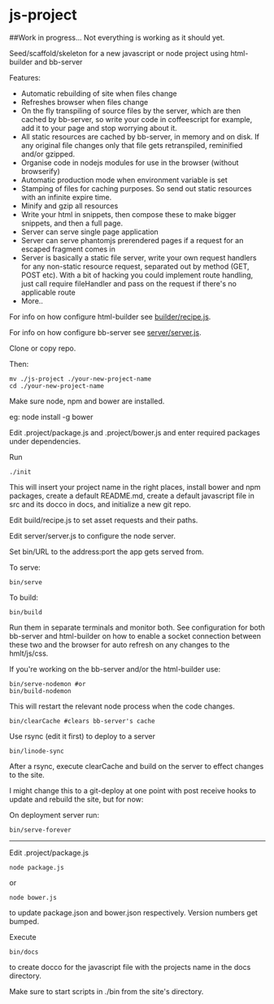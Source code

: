 js-project
========

##Work in progress...
Not everything is working as it should yet.

Seed/scaffold/skeleton for a new javascript or node project using html-builder
and bb-server

Features:

* Automatic rebuilding of site when files change
* Refreshes browser when files change
* On the fly transpiling of source files by the server, which are then cached by
  bb-server, so write your code in coffeescript for example, add it to your page
  and stop worrying about it.
* All static resources are cached by bb-server, in memory and on disk. If any
  original file changes only that file gets retranspiled, reminified and/or
  gzipped. 
* Organise code in nodejs modules for use in the browser (without browserify)
* Automatic production mode when environment variable is set
* Stamping of files for caching purposes. So send out static resources with an
  infinite expire time.
* Minify and gzip all resources
* Write your html in snippets, then compose these to make bigger snippets, and
  then a full page.
* Server can serve single page application
* Server can serve phantomjs prerendered pages if a request for an escaped
  fragment comes in
* Server is basically a static file server, write your own request handlers for
  any non-static resource request, separated out by method (GET, POST etc). With
  a bit of hacking you could implement route handling, just call require
  fileHandler and pass on the request if there's no applicable route
* More..


For info on how configure html-builder see
[builder/recipe.js](https://rawgithub.com/Michieljoris/html-builder/master/docs/example-recipe.html).

For info on how configure bb-server see [server/server.js](https://rawgithub.com/Michieljoris/bb-server/master/docs/example-server.html).

Clone or copy repo.

Then:

	mv ./js-project ./your-new-project-name
    cd ./your-new-project-name

Make sure node, npm and bower are installed.

eg: node install -g bower

Edit .project/package.js and .project/bower.js and enter required packages under dependencies.

Run
    
	./init
	
This will insert your project name in the right places, install bower and npm
packages, create a default README.md, create a default javascript file in src
and its docco in docs, and initialize a new git repo. 

Edit build/recipe.js to set asset requests and their paths.

Edit server/server.js to configure the node server.

Set bin/URL to the address:port the app gets served from.

To serve:

	bin/serve	
	
To build:

    bin/build
	
Run them in separate terminals and monitor both. See configuration for both
bb-server and html-builder on how to enable a socket connection between these
two and the browser for auto refresh on any changes to the hmlt/js/css.	
	
If you're working on the bb-server and/or the html-builder use:

    bin/serve-nodemon #or
	bin/build-nodemon
	
This will restart the relevant node process when the code changes.

    bin/clearCache #clears bb-server's cache
	
Use rsync (edit it first) to deploy to a server

	bin/linode-sync
	
After a rsync, execute clearCache and build on the server to effect changes to
the site.

I might change this to a git-deploy at one point with post receive hooks to
update and rebuild the site, but for now:
	
On deployment server run:

    bin/serve-forever
	
--------------------------	
	

Edit .project/package.js 

    node package.js
	
or
    
	node bower.js
	
to update package.json and bower.json respectively. Version numbers get bumped.

Execute 

    bin/docs
	
to create docco for the javascript file with the projects name in the docs directory.

Make sure to start scripts in ./bin from the site's directory.	

	
